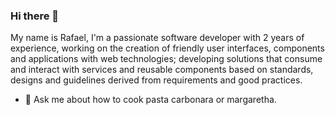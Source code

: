### Hi there 👋

My name is Rafael, I'm a passionate software developer with 2 years of experience, working on the creation of friendly user interfaces, components and applications with web technologies; developing solutions that consume and interact with services and reusable components based on standards, designs and guidelines derived from requirements and good practices.

- 💬 Ask me about how to cook pasta carbonara or margaretha.
